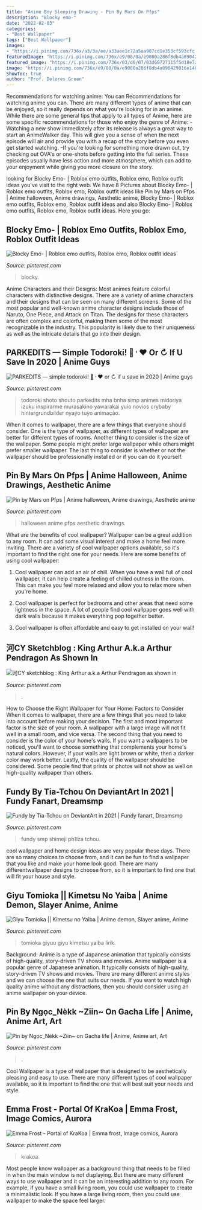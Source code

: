 ```yaml
---
title: "Anime Boy Sleeping Drawing - Pin By Mars On Pfps"
description: "Blocky emo-"
date: "2022-02-03"
categories:
- "Best Wallpaper"
tags: ["Best Wallpaper"]
images:
- "https://i.pinimg.com/736x/a3/3a/ee/a33aee1c72a5aa907cd1e353cf593cfc.jpg"
featuredImage: "https://i.pinimg.com/736x/e9/08/0a/e9080a286f8db4a090429016e140d442.jpg"
featured_image: "https://i.pinimg.com/736x/03/d6/07/03d60727115f5d18e7ab6b60488e00f6.jpg"
image: "https://i.pinimg.com/736x/e9/08/0a/e9080a286f8db4a090429016e140d442.jpg"
ShowToc: true
author: "Prof. Delores Green"
---
```



Recommendations for watching anime: You can
Recommendations for watching anime you can. There are many different types of anime that can be enjoyed, so it really depends on what you're looking for in an anime. While there are some general tips that apply to all types of Anime, here are some specific recommendations for those who enjoy the genre of Anime: 
-Watching a new show immediately after its release is always a great way to start an AnimeWalker day. This will give you a sense of when the next episode will air and provide you with a recap of the story before you even get started watching. 
-If you're looking for something more drawn out, try checking out OVA's or one-shots before getting into the full series. These episodes usually have less action and more atmosphere, which can add to your enjoyment while giving you more closure on the story.

	

		
looking for Blocky Emo- | Roblox emo outfits, Roblox emo, Roblox outfit ideas you've visit to the right web. We have 8 Pictures about Blocky Emo- | Roblox emo outfits, Roblox emo, Roblox outfit ideas like Pin by Mars on Pfps | Anime halloween, Anime drawings, Aesthetic anime, Blocky Emo- | Roblox emo outfits, Roblox emo, Roblox outfit ideas and also Blocky Emo- | Roblox emo outfits, Roblox emo, Roblox outfit ideas. Here you go:
		
    
## Blocky Emo- | Roblox Emo Outfits, Roblox Emo, Roblox Outfit Ideas

<img loading=lazy src="https://i.pinimg.com/736x/37/bf/62/37bf62bf780fbaee84d08807042006c8.jpg" onerror="this.onerror=null;this.src='https://tse2.mm.bing.net/th?id=OIP.phEgSyGijq0KPEzOpDFQzwHaNO&amp;pid=15.1';" alt="Blocky Emo- | Roblox emo outfits, Roblox emo, Roblox outfit ideas">

_Source: pinterest.com_

>blocky. 

	

Anime Characters and their Designs: Most animes feature colorful characters with distinctive designs.
There are a variety of anime characters and their designs that can be seen on many different screens. Some of the most popular and well-known anime character designs include those of Naruto, One Piece, and Attack on Titan. The designs for these characters are often complex and colorful, making them some of the most recognizable in the industry. This popularity is likely due to their uniqueness as well as the intricate details that go into their design.

    
## PARKEDITS — Simple Todoroki! 🔭 ˒ ♥︎ Or ↻ If U Save In 2020 | Anime Guys

<img loading=lazy src="https://i.pinimg.com/736x/a3/3a/ee/a33aee1c72a5aa907cd1e353cf593cfc.jpg" onerror="this.onerror=null;this.src='https://tse3.mm.bing.net/th?id=OIP.q180hAr3Yc3eG4YeOEKfigHaNK&amp;pid=15.1';" alt="PARKEDITS — simple todoroki! 🔭 ˒ ♥︎ or ↻ if u save in 2020 | Anime guys">

_Source: pinterest.com_

>todoroki shoto shouto parkedits mha bnha simp animes midoriya izuku inspirarme murasakino yawarakai yuio novios crybaby hintergrundbilder nyayo tuyo animação. 

	

When it comes to wallpaper, there are a few things that everyone should consider. One is the type of wallpaper, as different types of wallpaper are better for different types of rooms. Another thing to consider is the size of the wallpaper. Some people might prefer large wallpaper while others might prefer smaller wallpaper. The last thing to consider is whether or not the wallpaper should be professionally installed or if you can do it yourself.

    
## Pin By Mars On Pfps | Anime Halloween, Anime Drawings, Aesthetic Anime

<img loading=lazy src="https://i.pinimg.com/736x/42/50/16/4250160aa10ca36978f2037ae77bf6c4.jpg" onerror="this.onerror=null;this.src='https://tse3.mm.bing.net/th?id=OIP.6NOepKS5uearHo1WuLAgmAHaK5&amp;pid=15.1';" alt="Pin by Mars on Pfps | Anime halloween, Anime drawings, Aesthetic anime">

_Source: pinterest.com_

>halloween anime pfps aesthetic drawings. 

	

What are the benefits of cool wallpaper?
Wallpaper can be a great addition to any room. It can add some visual interest and make a home feel more inviting. There are a variety of cool wallpaper options available, so it's important to find the right one for your needs. Here are some benefits of using cool wallpaper: 
1. Cool wallpaper can add an air of chill. When you have a wall full of cool wallpaper, it can help create a feeling of chilled outness in the room. This can make you feel more relaxed and allow you to relax more when you're home. 

2. Cool wallpaper is perfect for bedrooms and other areas that need some lightness in the space. A lot of people find cool wallpaper goes well with dark walls because it makes everything pop together better. 

3. Cool wallpaper is often affordable and easy to get installed on your wall!

    
## 河CY Sketchblog : King Arthur A.k.a Arthur Pendragon As Shown In

<img loading=lazy src="https://i.pinimg.com/736x/e9/08/0a/e9080a286f8db4a090429016e140d442.jpg" onerror="this.onerror=null;this.src='https://tse2.mm.bing.net/th?id=OIP.rCiUXImLJAd9srIrp0nxzAHaKf&amp;pid=15.1';" alt="河CY sketchblog : King Arthur a.k.a Arthur Pendragon as shown in">

_Source: pinterest.com_

>. 

	

How to Choose the Right Wallpaper for Your Home: Factors to Consider
When it comes to wallpaper, there are a few things that you need to take into account before making your decision. The first and most important factor is the size of your room. A wallpaper with a large image will not fit well in a small room, and vice versa. 
The second thing that you need to consider is the color of your home's walls. If you want a wallpapers to be noticed, you'll want to choose something that complements your home's natural colors. However, if your walls are light brown or white, then a darker color may work better. 
Lastly, the quality of the wallpaper should be considered. Some people find that prints or photos will not show as well on high-quality wallpaper than others.

    
## Fundy By Tia-Tchou On DeviantArt In 2021 | Fundy Fanart, Dreamsmp

<img loading=lazy src="https://i.pinimg.com/736x/1d/18/76/1d1876e6f0183f2518938b8680e56191.jpg" onerror="this.onerror=null;this.src='https://tse2.mm.bing.net/th?id=OIP.gWBFhTf5deKX1-7QTJahOwHaLH&amp;pid=15.1';" alt="Fundy by Tia-Tchou on DeviantArt in 2021 | Fundy fanart, Dreamsmp">

_Source: pinterest.com_

>fundy smp shimeji ph1lza tchou. 

	

cool wallpaper and home design ideas are very popular these days. There are so many choices to choose from, and it can be fun to find a wallpaper that you like and make your home look good. There are many differentwallpaper designs to choose from, so it is important to find one that will fit your house and style.

    
## Giyu Tomioka || Kimetsu No Yaiba | Anime Demon, Slayer Anime, Anime

<img loading=lazy src="https://i.pinimg.com/736x/c0/29/bd/c029bda88e790ce4beb0a4f361ec4d04.jpg" onerror="this.onerror=null;this.src='https://tse4.mm.bing.net/th?id=OIP.jxAn5TUoGo5vGCwCytaiWAHaKJ&amp;pid=15.1';" alt="Giyu Tomioka || Kimetsu no Yaiba | Anime demon, Slayer anime, Anime">

_Source: pinterest.com_

>tomioka giyuu giyu kimetsu yaiba lirik. 

	

Background: Anime is a type of Japanese animation that typically consists of high-quality, story-driven TV shows and movies.
Anime wallpaper is a popular genre of Japanese animation. It typically consists of high-quality, story-driven TV shows and movies. There are many different anime styles and we can choose the one that suits our needs. If you want to watch high quality anime without any distractions, then you should consider using an anime wallpaper on your device.

    
## Pin By Ngọc_Nèkk ~Ziin~ On Gacha Life | Anime, Anime Art, Art

<img loading=lazy src="https://i.pinimg.com/736x/cc/a2/96/cca2966665342dab6abf1a3192c62b22.jpg" onerror="this.onerror=null;this.src='https://tse2.mm.bing.net/th?id=OIP.cRM2kf_tn1ClmWjaSc8ZPgHaJ5&amp;pid=15.1';" alt="Pin by Ngọc_Nèkk ~Ziin~ on Gacha life | Anime, Anime art, Art">

_Source: pinterest.com_

>. 

	

Cool Wallpaper is a type of wallpaper that is designed to be aesthetically pleasing and easy to use. There are many different types of cool wallpaper available, so it is important to find the one that will best suit your needs and style.

    
## Emma Frost - Portal Of KraKoa | Emma Frost, Image Comics, Aurora

<img loading=lazy src="https://i.pinimg.com/736x/03/d6/07/03d60727115f5d18e7ab6b60488e00f6.jpg" onerror="this.onerror=null;this.src='https://tse2.mm.bing.net/th?id=OIP.9cPC2ZHkkbZKN-dNV6AlhgHaMF&amp;pid=15.1';" alt="Emma Frost - Portal of KraKoa | Emma frost, Image comics, Aurora">

_Source: pinterest.com_

>krakoa. 

	

Most people know wallpaper as a background thing that needs to be filled in when the main window is not displaying. But there are many different ways to use wallpaper and it can be an interesting addition to any room. For example, if you have a small living room, you could use wallpaper to create a minimalistic look. If you have a large living room, then you could use wallpaper to make the space feel larger.

